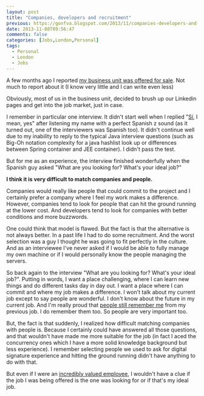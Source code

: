 ```yaml
---
layout: post
title: "Companies, developers and recruitment"
previous: https://gonfva.blogspot.com/2013/11/companies-developers-and-recruitment.html
date: 2013-11-08T09:56:47
comments: false
categories: [Jobs,London,Personal]
tags:
  - Personal
  - London
  - Jobs
---
```


A few months ago I reported [my business unit was offered for sale](http://gonfva.blogspot.co.uk/2013/08/changes.html). Not much to report about it (I know very little and I can write even less)


Obviously, most of us in the business unit, decided to brush up our Linkedin pages and get into the job market, just in case.


I remember in particular one interview. It didn't start well when I replied "[Sí,](http://translate.google.com/#es/en/s%C3%AD) I mean, yes" after listening my name with a perfect Spanish z sound (as it turned out, one of the interviewers was Spanish too). It didn't continue well due to my inability to reply to the typical Java interview questions (such as Big-Oh notation complexity for a java hashlist look up or differences between Spring container and JEE container). I didn't pass the test.


But for me as an experience, the interview finished wonderfully when the Spanish guy asked "What are you looking for? What's your ideal job?"


<b>I think it is very difficult to match companies and people.</b>


Companies would really like people that could commit to the project and I certainly prefer a company where I feel my work makes a difference. However, companies tend to look for people that can hit the ground running at the lower cost. And developers tend to look for companies with better conditions and more buzzwords.


One could think that model is flawed. But the fact is that the alternative is not always better. In a past life I had to do some recruitment. And the worst selection was a guy I thought he was going to fit perfectly in the culture. And as an interviewee I've never asked if I would be able to fully manage my own machine or if I would personally know the people managing the servers.


So back again to the interview "What are you looking for? What's your ideal job?". Putting in words, I want a place challenging, where I can learn new things and do different tasks day in day out. I want a place where I can commit and where my job makes a difference. I won't talk about my current job except to say people are wonderful. I don't know about the future in my current job. And I'm really proud that [people still remember me](http://gonfva.blogspot.co.uk/2013/11/one-year.html?showComment=1383561713976#c2877416254032399152) from my previous job. I do remember them too. So people are very important too.


But, the fact is that suddenly, I realized how difficult matching companies with people is. Because I certainly could have answered all those questions, and that wouldn't have made me more suitable for the job (in fact I aced the concurrency ones which I have a more solid knowledge background but less experience). I remember selecting people we used to ask for digital signature experience and hitting the ground running didn't have anything to do with that.


But even if I were an [incredibly valued employee](http://www.reuters.com/article/2013/10/13/net-us-siliconvalley-engineers-twitter-idUSBRE99C03R20131013), I wouldn't have a clue if the job I was being offered is the one was looking for or if that's my ideal job.


